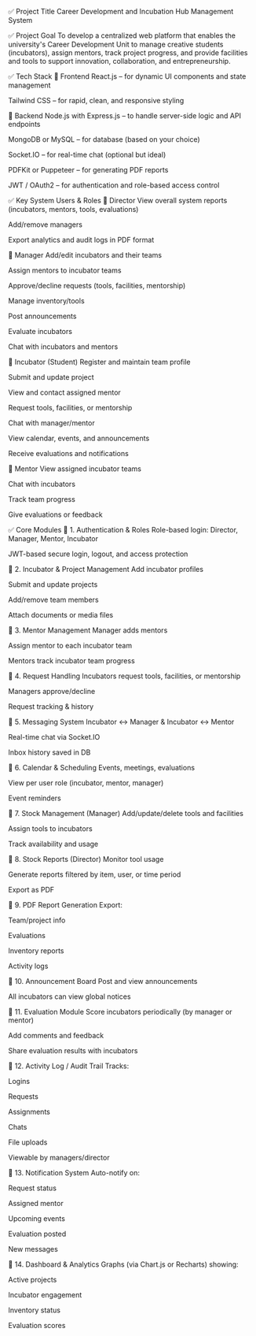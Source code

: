 ✅ Project Title
Career Development and Incubation Hub Management System

✅ Project Goal
To develop a centralized web platform that enables the university's Career Development Unit to manage creative students (incubators), assign mentors, track project progress, and provide facilities and tools to support innovation, collaboration, and entrepreneurship.

✅ Tech Stack
🔹 Frontend
React.js – for dynamic UI components and state management

Tailwind CSS – for rapid, clean, and responsive styling

🔹 Backend
Node.js with Express.js – to handle server-side logic and API endpoints

MongoDB or MySQL – for database (based on your choice)

Socket.IO – for real-time chat (optional but ideal)

PDFKit or Puppeteer – for generating PDF reports

JWT / OAuth2 – for authentication and role-based access control

✅ Key System Users & Roles
🔹 Director
View overall system reports (incubators, mentors, tools, evaluations)

Add/remove managers

Export analytics and audit logs in PDF format

🔹 Manager
Add/edit incubators and their teams

Assign mentors to incubator teams

Approve/decline requests (tools, facilities, mentorship)

Manage inventory/tools

Post announcements

Evaluate incubators

Chat with incubators and mentors

🔹 Incubator (Student)
Register and maintain team profile

Submit and update project

View and contact assigned mentor

Request tools, facilities, or mentorship

Chat with manager/mentor

View calendar, events, and announcements

Receive evaluations and notifications

🔹 Mentor
View assigned incubator teams

Chat with incubators

Track team progress

Give evaluations or feedback

✅ Core Modules
🔸 1. Authentication & Roles
Role-based login: Director, Manager, Mentor, Incubator

JWT-based secure login, logout, and access protection

🔸 2. Incubator & Project Management
Add incubator profiles

Submit and update projects

Add/remove team members

Attach documents or media files

🔸 3. Mentor Management
Manager adds mentors

Assign mentor to each incubator team

Mentors track incubator team progress

🔸 4. Request Handling
Incubators request tools, facilities, or mentorship

Managers approve/decline

Request tracking & history

🔸 5. Messaging System
Incubator ↔ Manager & Incubator ↔ Mentor

Real-time chat via Socket.IO

Inbox history saved in DB

🔸 6. Calendar & Scheduling
Events, meetings, evaluations

View per user role (incubator, mentor, manager)

Event reminders

🔸 7. Stock Management (Manager)
Add/update/delete tools and facilities

Assign tools to incubators

Track availability and usage

🔸 8. Stock Reports (Director)
Monitor tool usage

Generate reports filtered by item, user, or time period

Export as PDF

🔸 9. PDF Report Generation
Export:

Team/project info

Evaluations

Inventory reports

Activity logs

🔸 10. Announcement Board
Post and view announcements

All incubators can view global notices

🔸 11. Evaluation Module
Score incubators periodically (by manager or mentor)

Add comments and feedback

Share evaluation results with incubators

🔸 12. Activity Log / Audit Trail
Tracks:

Logins

Requests

Assignments

Chats

File uploads

Viewable by managers/director

🔸 13. Notification System
Auto-notify on:

Request status

Assigned mentor

Upcoming events

Evaluation posted

New messages

🔸 14. Dashboard & Analytics
Graphs (via Chart.js or Recharts) showing:

Active projects

Incubator engagement

Inventory status

Evaluation scores